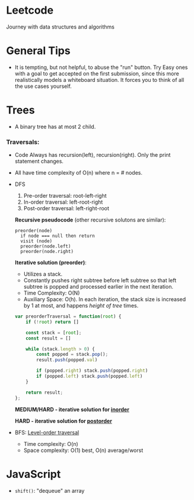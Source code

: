 # Leetcode
Journey with data structures and algorithms

# General Tips
* It is tempting, but not helpful, to abuse the "run" button. Try Easy ones with a goal to get accepted on the first submission, since this more realistically models a whiteboard situation. It forces you to think of all the use cases yourself.

# Trees
* A binary tree has at most 2 child.

### Traversals: 
* Code Always has recursion(left), recursion(right). Only the print statement changes.
* All have time complexity of O(n) where n = # nodes.

* DFS
  1. Pre-order traversal: root-left-right
  2. In-order traversal: left-root-right
  3. Post-order traversal: left-right-root

  **Recursive pseudocode** (other recursive solutons are similar):
  ```
  preorder(node)
    if node === null then return
    visit (node)
    preorder(node.left)
    preorder(node.right)
  ```
  
  **Iterative solution (preorder)**:
  * Utilizes a stack.
  * Constantly pushes right subtree before left subtree so that left subtree is popped and processed earlier in the next iteration.
  * Time Complexity: O(N)
  * Auxiliary Space: O(h). In each iteration, the stack size is increased by 1 at most, and happens *height of tree* times.
  ```javascript
  var preorderTraversal = function(root) {
      if (!root) return []

      const stack = [root];
      const result = []

      while (stack.length > 0) {
          const popped = stack.pop();
          result.push(popped.val)

          if (popped.right) stack.push(popped.right)
          if (popped.left) stack.push(popped.left)
      }

      return result;
  };
  ```
  
  **MEDIUM/HARD - iterative solution for [inorder](https://www.geeksforgeeks.org/inorder-tree-traversal-without-recursion/)**
  
  **HARD - iterative solution for [postorder](https://www.geeksforgeeks.org/iterative-postorder-traversal/)**

* BFS: [Level-order traversal](https://www.youtube.com/watch?v=86g8jAQug04&t=4s&ab_channel=mycodeschool)
  * Time complexity: O(n)
  * Space complexity: O(1) best, O(n) average/worst
  
# JavaScript
* `shift()`: "dequeue" an array
